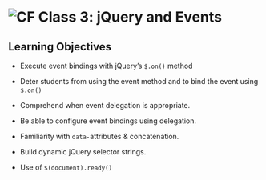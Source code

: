 ![CF](https://i.imgur.com/7v5ASc8.png)  Class 3: jQuery and Events
=======

## Learning Objectives
<!--
ABCD:
  Audience: Program participants
  Behavior: Expected learning/behavior changes/results
  Condition:
    Circumstances that lead to change/result
    When change/result are expected to occur
  Degree: How much change occurs (%) for how many participants (#)
-->

* Execute event bindings with jQuery’s `$.on()` method

- Deter students from using the event method and to bind the event using `$.on()`

* Comprehend when event delegation is appropriate.

* Be able to configure event bindings using delegation.

* Familiarity with `data-`attributes & concatenation.

* Build dynamic jQuery selector strings.

* Use of `$(document).ready()`
